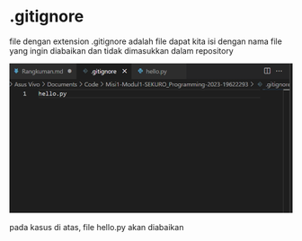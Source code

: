 # .gitignore
 file dengan extension .gitignore adalah file dapat kita isi dengan nama file yang ingin diabaikan dan tidak dimasukkan   dalam repository  
 
 ![ignore](ss8.png)  

 pada kasus di atas, file hello.py akan diabaikan